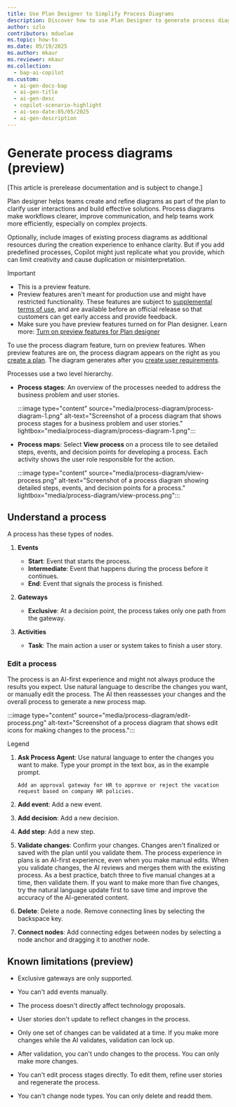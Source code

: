```yaml
---
title: Use Plan Designer to Simplify Process Diagrams
description: Discover how to use Plan Designer to generate process diagrams that enhance clarity and efficiency in complex workflows.
author: szlo
contributors: mduelae
ms.topic: how-to
ms.date: 05/19/2025
ms.author: mkaur
ms.reviewer: mkaur
ms.collection:
  - bap-ai-copilot
ms.custom:
  - ai-gen-docs-bap
  - ai-gen-title
  - ai-gen-desc
  - copilot-scenario-highlight
  - ai-seo-date:05/05/2025
  - ai-gen-description
---
```


# Generate process diagrams (preview)

[This article is prerelease documentation and is subject to change.]

Plan designer helps teams create and refine diagrams as part of the plan to clarify user interactions and build effective solutions. Process diagrams make workflows clearer, improve communication, and help teams work more efficiently, especially on complex projects.

Optionally, include images of existing process diagrams as additional resources during the creation experience to enhance clarity. But if you add predefined processes, Copilot might just replicate what you provide, which can limit creativity and cause duplication or misinterpretation.

> [!IMPORTANT]
> - This is a preview feature.
> - Preview features aren't meant for production use and might have restricted functionality. These features are subject to [supplemental terms of use](https://go.microsoft.com/fwlink/?linkid=2189520), and are available before an official release so that customers can get early access and provide feedback.
> - Make sure you have preview features turned on for Plan designer. Learn more: [Turn on preview features for Plan designer](plan-designer.md#turn-on-preview-features-for-plan-designer)

To use the process diagram feature, turn on preview features. When preview features are on, the process diagram appears on the right as you [create a plan](create-plan.md). The diagram generates after you [create user requirements](create-plan.md#generate-user-requirements).


Processes use a two level hierarchy.

- **Process stages**: An overview of the processes needed to address the business problem and user stories.

  :::image type="content" source="media/process-diagram/process-diagram-1.png" alt-text="Screenshot of a process diagram that shows process stages for a business problem and user stories." lightbox="media/process-diagram/process-diagram-1.png":::

- **Process maps**: Select **View process** on a process tile to see detailed steps, events, and decision points for developing a process. Each activity shows the user role responsible for the action.

     :::image type="content" source="media/process-diagram/view-process.png" alt-text="Screenshot of a process diagram showing detailed steps, events, and decision points for a process." lightbox="media/process-diagram/view-process.png":::

## Understand a process

A process has these types of nodes.

1. **Events** 
   - **Start**: Event that starts the process.
   - **Intermediate**: Event that happens during the process before it continues.
   - **End**: Event that signals the process is finished.

1. **Gateways**  
   - **Exclusive**: At a decision point, the process takes only one path from the gateway.

1. **Activities**
   - **Task**: The main action a user or system takes to finish a user story.

### Edit a process

The process is an AI-first experience and might not always produce the results you expect. Use natural language to describe the changes you want, or manually edit the process. The AI then reassesses your changes and the overall process to generate a new process map.


:::image type="content" source="media/process-diagram/edit-process.png" alt-text="Screenshot of a process diagram that shows edit icons for making changes to the process.":::

Legend


1. **Ask Process Agent**: Use natural language to enter the changes you want to make. Type your prompt in the text box, as in the example prompt.

     ```copilot-prompt
    Add an approval gateway for HR to approve or reject the vacation request based on company HR policies.
    ```

1. **Add event**: Add a new event.
1. **Add decision**: Add a new decision.
1. **Add step**: Add a new step.
1. **Validate changes**: Confirm your changes. Changes aren't finalized or saved with the plan until you validate them. The process experience in plans is an AI-first experience, even when you make manual edits. When you validate changes, the AI reviews and merges them with the existing process. As a best practice, batch three to five manual changes at a time, then validate them. If you want to make more than five changes, try the natural language update first to save time and improve the accuracy of the AI-generated content.
1. **Delete**: Delete a node. Remove connecting lines by selecting the backspace key.
1. **Connect nodes**: Add connecting edges between nodes by selecting a node anchor and dragging it to another node.


## Known limitations (preview)

- Exclusive gateways are only supported.

- You can't add events manually.

- The process doesn't directly affect technology proposals.

- User stories don't update to reflect changes in the process.

- Only one set of changes can be validated at a time. If you make more changes while the AI validates, validation can lock up.

- After validation, you can't undo changes to the process. You can only make more changes.

- You can't edit process stages directly. To edit them, refine user stories and regenerate the process.

- You can't change node types. You can only delete and readd them.
